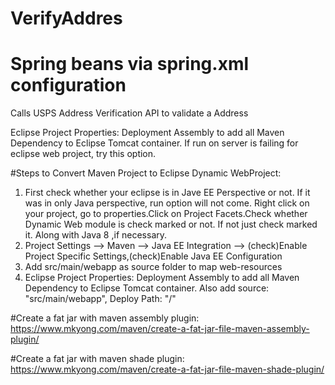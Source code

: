 VerifyAddres
============
# Spring beans via spring.xml configuration

Calls USPS Address Verification API to validate a Address

Eclipse Project Properties: Deployment Assembly to add all Maven Dependency to Eclipse Tomcat container. If run on server is failing for eclipse web project, try this option.

#Steps to Convert Maven Project to Eclipse Dynamic WebProject:
1. First check whether your eclipse is in Jave EE Perspective or not. If it was in only Java perspective, run option will not come. Right click on your project, go to properties.Click on Project Facets.Check whether Dynamic Web module is check marked or not. If not just check marked it. Along with Java 8 ,if necessary.
2. Project Settings --> Maven --> Java EE Integration --> (check)Enable Project Specific Settings,(check)Enable Java EE Configuration
3. Add src/main/webapp as source folder to map web-resources
4. Eclipse Project Properties: Deployment Assembly to add all Maven Dependency to Eclipse Tomcat container. Also add source: "src/main/webapp", Deploy Path: "/"

#Create a fat jar with maven assembly plugin:
https://www.mkyong.com/maven/create-a-fat-jar-file-maven-assembly-plugin/

#Create a fat jar with maven shade plugin:
https://www.mkyong.com/maven/create-a-fat-jar-file-maven-shade-plugin/
